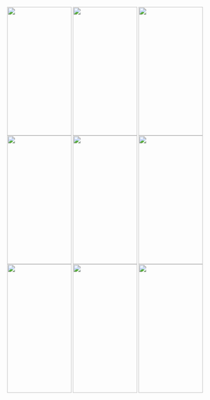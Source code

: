 <a href="url"><img src="https://citize-complain-box.000webhostapp.com/ScreenShort/Screenshot_1570440487.png" align="left" height="300" width="150" ></a>
<a href="url"><img src="https://citize-complain-box.000webhostapp.com/ScreenShort/Screenshot_1570440502.png" align="left" height="300" width="150" ></a>
<a href="url"><img src="https://citize-complain-box.000webhostapp.com/ScreenShort/Screenshot_1570440520.png" align="left" height="300" width="150" ></a>
<a href="url"><img src="https://citize-complain-box.000webhostapp.com/ScreenShort/Screenshot_1570440527.png" align="left" height="300" width="150" ></a>
<a href="url"><img src="https://citize-complain-box.000webhostapp.com/ScreenShort/Screenshot_1570440584.png" align="left" height="300" width="150" ></a>
<a href="url"><img src="https://citize-complain-box.000webhostapp.com/ScreenShort/Screenshot_1570440604.png" align="left" height="300" width="150" ></a>
<a href="url"><img src="https://citize-complain-box.000webhostapp.com/ScreenShort/Screenshot_1570440608.png" align="left" height="300" width="150" ></a>
<a href="url"><img src="https://citize-complain-box.000webhostapp.com/ScreenShort/Screenshot_1570440663.png" align="left" height="300" width="150" ></a>
<a href="url"><img src="https://citize-complain-box.000webhostapp.com/ScreenShort/Screenshot_1570440666.png" align="left" height="300" width="150" ></a>
